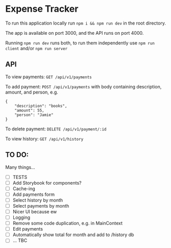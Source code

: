 # Expense Tracker

To run this application locally run `npm i && npm run dev` in the root directory.

The app is available on port 3000, and the API runs on port 4000.

Running `npm run dev` runs both, to run them independently use `npm run client` and/or `npm run server`

## API

To view payments:
`GET /api/v1/payments`

To add payment:
`POST /api/v1/payments`
with body containing description, amount, and person, e.g.
```
{
    "description": "books",
    "amount": 55,
    "person": "Jamie"
}
```

To delete payment:
`DELETE /api/v1/payment/:id`

To view history:
`GET /api/v1/history`

## TO DO:

Many things...

- [ ] TESTS
- [ ] Add Storybook for components?
- [ ] Cache-ing
- [ ] Add payments form
- [ ] Select history by month
- [ ] Select payments by month 
- [ ] Nicer UI because ew
- [ ] Logging
- [ ] Remove some code duplication, e.g. in MainContext
- [ ] Edit payments
- [ ] Automatically show total for month and add to /history db
- [ ] ... TBC
